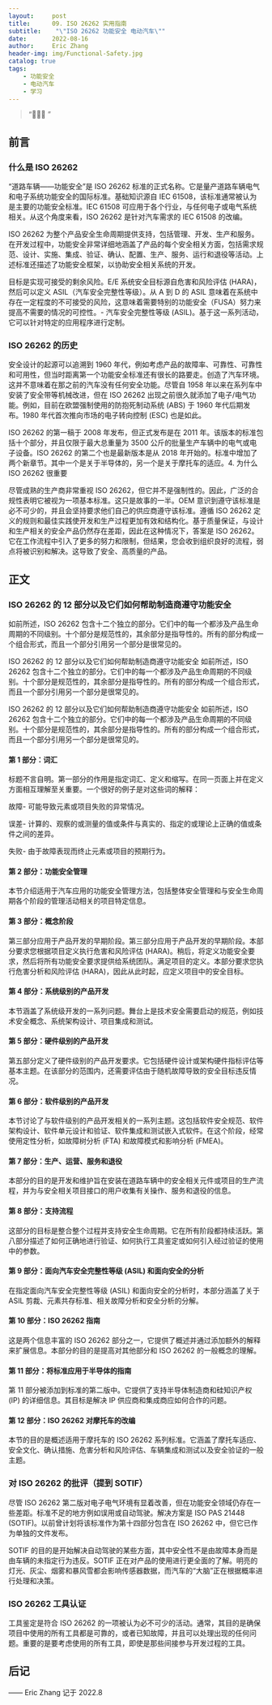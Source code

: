 ```yaml
---
layout:     post
title:      09. ISO 26262 实用指南
subtitle:    "\"ISO 26262 功能安全 电动汽车\""
date:       2022-08-16
author:     Eric Zhang
header-img: img/Functional-Safety.jpg
catalog: true
tags:
    - 功能安全
    - 电动汽车
    - 学习
---
```


> “🙉🙉🙉 ”


## 前言

### 什么是 ISO 26262

  “道路车辆——功能安全”是 ISO 26262 标准的正式名称。它是量产道路车辆电气和电子系统功能安全的国际标准。基础知识源自 IEC 61508，该标准通常被认为是主要的功能安全标准。IEC 61508 可应用于各个行业，与任何电子或电气系统相关。从这个角度来看，ISO 26262 是针对汽车需求的 IEC 61508 的改编。

  ISO 26262 为整个产品安全生命周期提供支持，包括管理、开发、生产和服务。在开发过程中，功能安全非常详细地涵盖了产品的每个安全相关方面，包括需求规范、设计、实施、集成、验证、确认、配置、生产、服务、运行和退役等活动。上述标准还描述了功能安全框架，以协助安全相关系统的开发。

  目标是实现可接受的剩余风险。E/E 系统安全目标源自危害和风险评估 (HARA)，然后可以定义 ASIL（汽车安全完整性等级）。从 A 到 D 的 ASIL 意味着在系统中存在一定程度的不可接受的风险，这意味着需要特别的功能安全（FUSA）努力来提高不需要的情况的可控性。- 汽车安全完整性等级 (ASIL)。基于这一系列活动，它可以针对特定的应用程序进行定制。

### ISO 26262 的历史
安全设计的起源可以追溯到 1960 年代，例如考虑产品的故障率、可靠性、可靠性和可用性，但当时距离第一个功能安全标准还有很长的路要走。创造了汽车环境。这并不意味着在那之前的汽车没有任何安全功能。尽管自 1958 年以来在系列车中安装了安全带等机械改进，但在 ISO 26262 出现之前很久就添加了电子/电气功能。例如，目前在欧盟强制使用的防抱死制动系统 (ABS) 于 1960 年代后期发布。1980 年代首次推向市场的电子转向控制 (ESC) 也是如此。

ISO 26262 的第一稿于 2008 年发布，但正式发布是在 2011 年。该版本的标准包括十个部分，并且仅限于最大总重量为 3500 公斤的批量生产车辆中的电气或电子设备。ISO 26262 的第二个也是最新版本是从 2018 年开始的。标准中增加了两个新章节。其中一个是关于半导体的，另一个是关于摩托车的适应。4. 为什么 ISO 26262 很重要

尽管成熟的生产商非常重视 ISO 26262，但它并不是强制性的。因此，广泛的合规性表明它被视为一项基本标准。这只是故事的一半。OEM 意识到遵守该标准是必不可少的，并且会坚持要求他们自己的供应商遵守该标准。遵循 ISO 26262 定义的规则和最佳实践使开发和生产过程更加有效和结构化。基于质量保证，与设计和生产相关的安全产品仍然存在差距，因此在这种情况下，答案是 ISO 26262。它在工作流程中引入了更多的努力和限制，但结果，您会收到组织良好的流程，弱点将被识别和解决。这导致了安全、高质量的产品。

## 正文
### ISO 26262 的 12 部分以及它们如何帮助制造商遵守功能安全

如前所述，ISO 26262 包含十二个独立的部分。它们中的每一个都涉及产品生命周期的不同级别。十个部分是规范性的，其余部分是指导性的。所有的部分构成一个组合形式，而且一个部分引用另一个部分是很常见的。

ISO 26262 的 12 部分以及它们如何帮助制造商遵守功能安全
如前所述，ISO 26262 包含十二个独立的部分。它们中的每一个都涉及产品生命周期的不同级别。十个部分是规范性的，其余部分是指导性的。所有的部分构成一个组合形式，而且一个部分引用另一个部分是很常见的。

ISO 26262 的 12 部分以及它们如何帮助制造商遵守功能安全
如前所述，ISO 26262 包含十二个独立的部分。它们中的每一个都涉及产品生命周期的不同级别。十个部分是规范性的，其余部分是指导性的。所有的部分构成一个组合形式，而且一个部分引用另一个部分是很常见的。

#### 第 1 部分：词汇
标题不言自明。第一部分的作用是指定词汇、定义和缩写。在同一页面上并在定义方面相互理解至关重要。一个很好的例子是对这些词的解释：

故障- 可能导致元素或项目失败的异常情况。

误差- 计算的、观察的或测量的值或条件与真实的、指定的或理论上正确的值或条件之间的差异。

失败- 由于故障表现而终止元素或项目的预期行为。

#### 第 2 部分：功能安全管理
本节介绍适用于汽车应用的功能安全管理方法，包括整体安全管理和与安全生命周期各个阶段的管理活动相关的项目特定信息。

#### 第 3 部分：概念阶段
第三部分应用于产品开发的早期阶段。第三部分应用于产品开发的早期阶段。本部分要求您根据项目定义执行危害和风险评估 (HARA)。稍后，将定义功能安全要求，然后将所有功能安全要求提供给系统团队。满足项目的定义。本部分要求您执行危害分析和风险评估 (HARA)，因此从此时起，应定义项目中的安全目标。

#### 第 4 部分：系统级别的产品开发
本节涵盖了系统级开发的一系列问题。舞台上是技术安全需要启动的规范，例如技术安全概念、系统架构设计、项目集成和测试。

#### 第 5 部分：硬件级别的产品开发
第五部分定义了硬件级别的产品开发要求。它包括硬件设计或架构硬件指标评估等基本主题。在该部分的范围内，还需要评估由于随机故障导致的安全目标违反情况。

#### 第 6 部分：软件级别的产品开发
本节讨论了与软件级别的产品开发相关的一系列主题。这包括软件安全规范、软件架构设计、软件单元设计和验证、软件集成和测试嵌入式软件。在这个阶段，经常使用定性分析，如故障树分析 (FTA) 和故障模式和影响分析 (FMEA)。

#### 第 7 部分：生产、运营、服务和退役
本部分的目的是开发和维护旨在安装在道路车辆中的安全相关元件或项目的生产流程，并为与安全相关项目接口的用户收集有关操作、服务和退役的信息。

#### 第 8 部分：支持流程
这部分的目标是整合整个过程并支持安全生命周期。它在所有阶段都持续活跃。第八部分描述了如何正确地进行验证、如何执行工具鉴定或如何引入经过验证的使用中的参数。

#### 第 9 部分：面向汽车安全完整性等级 (ASIL) 和面向安全的分析
在指定面向汽车安全完整性等级 (ASIL) 和面向安全的分析时，本部分涵盖了关于 ASIL 剪裁、元素共存标准、相关故障分析和安全分析的分解。

#### 第 10 部分：ISO 26262 指南
这是两个信息丰富的 ISO 26262 部分之一，它提供了概述并通过添加额外的解释来扩展信息。本部分的目的是提高对其他部分和 ISO 26262 的一般概念的理解。

#### 第 11 部分：将标准应用于半导体的指南
第 11 部分被添加到标准的第二版中。它提供了支持半导体制造商和硅知识产权 (IP) 的详细信息。其目标是解决 IP 供应商和集成商应如何合作的问题。

#### 第 12 部分：ISO 26262 对摩托车的改编
本节的目的是概述适用于摩托车的 ISO 26262 系列标准。它涵盖了摩托车适应、安全文化、确认措施、危害分析和风险评估、车辆集成和测试以及安全验证的一般主题。

### 对 ISO 26262 的批评（提到 SOTIF）
尽管 ISO 26262 第二版对电子电气环境有显着改善，但在功能安全领域仍存在一些差距。标准不足的地方例如误用或自动驾驶。解决方案是 ISO PAS 21448 (SOTIF)。以前曾计划将该标准作为第十四部分包含在 ISO 26262 中，但它已作为单独的文件发布。

SOTIF 的目的是开始解决自动驾驶的某些方面，其中安全性不是由故障本身而是由车辆的未指定行为违反。SOTIF 正在对产品的使用进行更全面的了解。明亮的灯光、灰尘、烟雾和暴风雪都会影响传感器数据，而汽车的“大脑”正在根据概率进行处理和决策。

### ISO 26262 工具认证
工具鉴定是符合 ISO 26262 的一项被认为必不可少的活动。通常，其目的是确保项目中使用的所有工具都是可靠的，或者已知故障，并且可以处理出现的任何问题。重要的是要考虑使用的所有工具，即使是那些间接参与开发过程的工具。


## 后记


—— Eric Zhang 记于 2022.8


